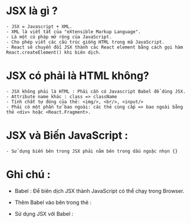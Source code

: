 # JSX là gì ?

    - JSX = Javascript + XML.
    - XML là viết tắt của "eXtensible Markup Language".
    - Là một cú pháp mở rộng của JavaScript.
    - Cho phép viết các cấu trúc giống HTML trong mã JavaScript.
    - React sẽ chuyển đổi JSX thành các React element bằng cách gọi hàm React.createElement() khi biên dịch.

# JSX có phải là HTML không?

    - JSX không phải là HTML : Phải cần có Javascript Babel để dùng JSX.
    - Attribute name khác : class => className
    - Tính chất tự đóng của thẻ: <img/>, <br/>, <input/>
    - Phải có một phần tử bao ngoài: các thẻ cùng cấp => bao ngoài bằng thẻ <div> hoặc <React.Fragment>.

# JSX và Biến JavaScript :

    - Sử dụng biến bên trong JSX phải nằm bên trong dấu ngoặc nhọn {}

# Ghi chú :

- Babel : Để biên dịch JSX thành JavaScript có thể chạy trong Browser.

- Thêm Babel vào bên trong thẻ <head> :
<script src="https://unpkg.com/babel-standalone@6/babel.min.js"></script>

- Sử dụng JSX với Babel :
<script type="text/babel">
